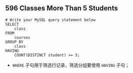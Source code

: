 ##	596	Classes More Than 5 Students ##
```
# Write your MySQL query statement below
SELECT
	class
FROM
	courses
GROUP BY
	class
HAVING
	COUNT(DISTINCT student) >= 5;
```
- `WHERE` 子句用于筛选行记录，筛选分组要使用 `HAVING` 子句；